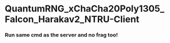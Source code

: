# QuantumRNG_xChaCha20Poly1305_Falcon_Harakav2_NTRU-Client
### Run same cmd as the server and no frag too!
